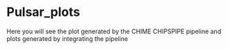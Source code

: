 # Pulsar_plots
Here you will see the plot generated by the CHIME CHIPSPIPE pipeline and plots generated by  integrating the pipeline
